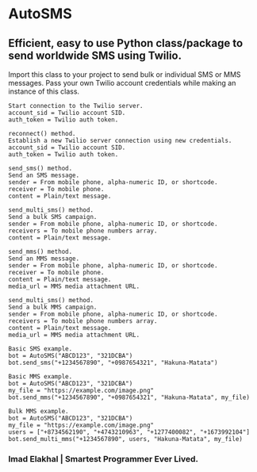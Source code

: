 # AutoSMS
## Efficient, easy to use Python class/package to send worldwide SMS using Twilio.

Import this class to your project to send bulk or individual SMS or MMS messages.
Pass your own Twilio account credentials while making an instance of this class.

```
Start connection to the Twilio server.
account_sid = Twilio account SID.
auth_token = Twilio auth token.
```

```
reconnect() method.
Establish a new Twilio server connection using new credentials.
account_sid = Twilio account SID.
auth_token = Twilio auth token.
```

```
send_sms() method.
Send an SMS message.
sender = From mobile phone, alpha-numeric ID, or shortcode.
receiver = To mobile phone.
content = Plain/text message.
```

```
send_multi_sms() method.
Send a bulk SMS campaign.
sender = From mobile phone, alpha-numeric ID, or shortcode.
receivers = To mobile phone numbers array.
content = Plain/text message.
```

```
send_mms() method.
Send an MMS message.
sender = From mobile phone, alpha-numeric ID, or shortcode.
receiver = To mobile phone.
content = Plain/text message.
media_url = MMS media attachment URL.
```

```
send_multi_sms() method.
Send a bulk MMS campaign.
sender = From mobile phone, alpha-numeric ID, or shortcode.
receivers = To mobile phone numbers array.
content = Plain/text message.
media_url = MMS media attachment URL.
```

```
Basic SMS example.
bot = AutoSMS("ABCD123", "321DCBA")
bot.send_sms("+1234567890", "+0987654321", "Hakuna-Matata")
```

```
Basic MMS example.
bot = AutoSMS("ABCD123", "321DCBA")
my_file = "https://example.com/image.png"
bot.send_mms("+1234567890", "+0987654321", "Hakuna-Matata", my_file)
```

```
Bulk MMS example.
bot = AutoSMS("ABCD123", "321DCBA")
my_file = "https://example.com/image.png"
users = ["+8734562190", "+4743210963", "+1277400082", "+1673992104"]
bot.send_multi_mms("+1234567890", users, "Hakuna-Matata", my_file)
```

### Imad Elakhal | Smartest Programmer Ever Lived.
